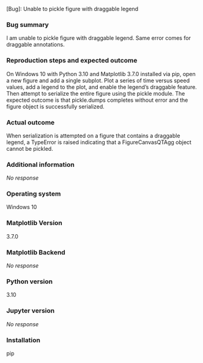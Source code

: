 [Bug]: Unable to pickle figure with draggable legend

### Bug summary

I am unable to pickle figure with draggable legend. Same error comes for draggable annotations.

### Reproduction steps and expected outcome

On Windows 10 with Python 3.10 and Matplotlib 3.7.0 installed via pip, open a new figure and add a single subplot. Plot a series of time versus speed values, add a legend to the plot, and enable the legend’s draggable feature. Then attempt to serialize the entire figure using the pickle module. The expected outcome is that pickle.dumps completes without error and the figure object is successfully serialized.

### Actual outcome

When serialization is attempted on a figure that contains a draggable legend, a TypeError is raised indicating that a FigureCanvasQTAgg object cannot be pickled.

### Additional information

_No response_

### Operating system

Windows 10

### Matplotlib Version

3.7.0

### Matplotlib Backend

_No response_

### Python version

3.10

### Jupyter version

_No response_

### Installation

pip
